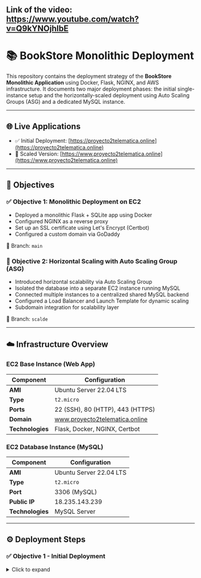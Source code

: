 ## Link of the video: https://www.youtube.com/watch?v=Q9kYNOjhlbE

# 📚 BookStore Monolithic Deployment

This repository contains the deployment strategy of the **BookStore Monolithic Application** using Docker, Flask, NGINX, and AWS infrastructure. It documents two major deployment phases: the initial single-instance setup and the horizontally-scaled deployment using Auto Scaling Groups (ASG) and a dedicated MySQL instance.

---

## 🌐 Live Applications

- ✅ Initial Deployment: [https://proyecto2telematica.online](https://proyecto2telematica.online)  
- 🔁 Scaled Version: [https://www.proyecto2telematica.online](https://www.proyecto2telematica.online)

---

## 📌 Objectives

### ✅ Objective 1: Monolithic Deployment on EC2

- Deployed a monolithic Flask + SQLite app using Docker
- Configured NGINX as a reverse proxy
- Set up an SSL certificate using Let's Encrypt (Certbot)
- Configured a custom domain via GoDaddy

📁 Branch: `main`

### 🔁 Objective 2: Horizontal Scaling with Auto Scaling Group (ASG)

- Introduced horizontal scalability via Auto Scaling Group
- Isolated the database into a separate EC2 instance running MySQL
- Connected multiple instances to a centralized shared MySQL backend
- Configured a Load Balancer and Launch Template for dynamic scaling
- Subdomain integration for scalability layer

📁 Branch: `scalde`

---

## ☁️ Infrastructure Overview

### EC2 Base Instance (Web App)

| Component         | Configuration                         |
|------------------|----------------------------------------|
| **AMI**           | Ubuntu Server 22.04 LTS               |
| **Type**          | `t2.micro`                            |
| **Ports**         | 22 (SSH), 80 (HTTP), 443 (HTTPS)      |
| **Domain**        | www.proyecto2telematica.online        |
| **Technologies**  | Flask, Docker, NGINX, Certbot         |

### EC2 Database Instance (MySQL)

| Component         | Configuration                         |
|------------------|----------------------------------------|
| **AMI**           | Ubuntu Server 22.04 LTS               |
| **Type**          | `t2.micro`                            |
| **Port**          | 3306 (MySQL)                          |
| **Public IP**     | 18.235.143.239                        |
| **Technologies**  | MySQL Server                          |

---

## ⚙️ Deployment Steps

### ✅ Objective 1 - Initial Deployment

<details>
<summary>Click to expand</summary>

1. **Create EC2 Instance**  
2. **Install Dependencies**
```bash
sudo apt update
sudo apt install -y docker.io docker-compose nginx certbot python3-certbot-nginx
sudo systemctl enable docker
sudo usermod -aG docker $USER 
```
4. Deploy App
```bash
git clone https://github.com/<usuario>/bookstore-monolitica.git
cd Transformation-Monolitih-To-Distributed
docker-compose up -d
```

6. Configure Domain and NGINX
```bash
(see /etc/nginx/sites-available/bookstore for full config)
```
8. Enable HTTPS
```bash
sudo certbot --nginx -d proyecto2telematica.online
```

ARCHITECHTURE:
![image](https://github.com/user-attachments/assets/3beb53d2-e160-4e3f-acc2-ea202805672e)


🔁 Objective 2 - Scaled Deployment
<details> <summary>Click to expand</summary>
🔄 Backend Changes
Removed internal MySQL from docker-compose.yml

Modified app.py and config.py:
```bash

app.config['SQLALCHEMY_DATABASE_URI'] = 'mysql+pymysql://admin:password@18.235.143.239:3306/bookstore'
```
🗄 MySQL EC2 Configuration

1.Create EC2 Instance

2.Install MySQL
```bash
sudo apt update
sudo apt install -y mysql-server
```
3. Allow Remote Connections
```bash
sudo nano /etc/mysql/mysql.conf.d/mysqld.cnf
# Change bind-address to 0.0.0.0
sudo systemctl restart mysql
```
4. Create DB and User
```bash
CREATE DATABASE bookstore;
CREATE USER 'admin'@'%' IDENTIFIED BY 'TuClaveSegura';
GRANT ALL PRIVILEGES ON bookstore.* TO 'admin'@'%';
FLUSH PRIVILEGES;
```
☁️ Auto Scaling Group (ASG)
Launch Template: Created from the base EC2 instance image

Custom AMI: Built from EC2 base for autoscaling

Load Balancer: Configured with HTTP/HTTPS listener and target groups

ASG Configuration:

Min: 1 instance

Max: 3 instances

Trigger: CPU usage > 80%

Health check & replacement enabled

Spread across multiple availability zones

🌐 Subdomain Configuration
Subdomain: www.proyecto2telematica.online

Configured A record pointing to the Load Balancer

NGINX updated to handle subdomain traffic

SSL certificate:
```bash
sudo certbot --nginx -d www.proyecto2telematica.online
```

ARCHITECHTURE: 
![image](https://github.com/user-attachments/assets/8b98a4d3-6d74-48c6-a2e9-defc6e12b299)

